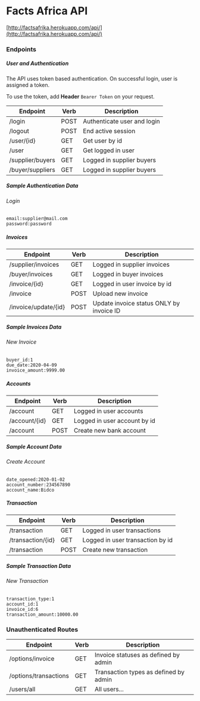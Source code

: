 # Facts Africa API
[http://factsafrika.herokuapp.com/api/](http://factsafrika.herokuapp.com/api/)

### Endpoints
##### User and Authentication
The API uses token based authentication. On successful login, user is assigned a token.

To use the token, add **Header** `Bearer Token` on your request.

| Endpoint  | Verb  | Description  |
|---|---|---|
| /login  | POST  | Authenticate user and login  |
| /logout  | POST  | End active session  |
| /user/{id}  | GET  | Get user by id  |
| /user  | GET  | Get logged in user  |
| /supplier/buyers  | GET  | Logged in supplier buyers  |
| /buyer/suppliers  | GET  | Logged in supplier buyers  |

##### Sample Authentication Data

###### Login
```
email:supplier@mail.com
password:password
```

##### Invoices
| Endpoint  | Verb  | Description  
|---|---|---|
| /supplier/invoices  | GET  | Logged in supplier invoices  |
| /buyer/invoices  | GET  | Logged in buyer invoices  |
| /invoice/{id}  | GET  | Logged in user invoice by id  |
| /invoice  | POST  | Upload new invoice  |
| /invoice/update/{id}  | POST  | Update invoice status ONLY by invoice ID  |

##### Sample Invoices Data
###### New Invoice
```
buyer_id:1
due_date:2020-04-09
invoice_amount:9999.00
```

##### Accounts
| Endpoint  | Verb  | Description  
|---|---|---|
| /account  | GET  | Logged in user accounts  |
| /account/{id}  | GET  | Logged in user account by id  |
| /account  | POST  | Create new bank account  |

##### Sample Account Data
###### Create Account
```
date_opened:2020-01-02
account_number:234567890
account_name:Bidco
```

##### Transaction
| Endpoint  | Verb  | Description  
|---|---|---|
| /transaction  | GET  | Logged in user transactions  |
| /transaction/{id}  | GET  | Logged in user transaction by id  |
| /transaction  | POST  | Create new transaction  |

##### Sample Transaction Data
###### New Transaction
```
transaction_type:1
account_id:1
invoice_id:6
transaction_amount:10000.00
```

### Unauthenticated Routes
| Endpoint  | Verb  | Description  
|---|---|---|
| /options/invoice  | GET  | Invoice statuses as defined by admin |
| /options/transactions  | GET  | Transaction types as defined by admin  |
| /users/all  | GET  | All users...  |